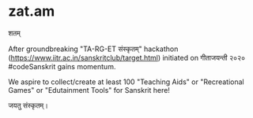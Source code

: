 # zat.am
शतम्

After groundbreaking "TA-RG-ET संस्कृतम्" hackathon (https://www.iitr.ac.in/sanskritclub/target.html) initiated on गीताजयन्ती २०२० #codeSanskrit gains momentum.

We aspire to collect/create at least 100 "Teaching Aids" or "Recreational Games" or "Edutainment Tools" for Sanskrit here!

जयतु संस्कृतम्।

